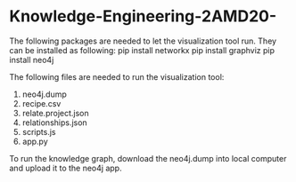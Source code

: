 # Knowledge-Engineering-2AMD20-

The following packages are needed to let the visualization tool run. They can be installed as following:
pip install networkx
pip install graphviz
pip install neo4j

The following files are needed to run the visualization tool:

1. neo4j.dump
2. recipe.csv
3. relate.project.json
4. relationships.json
5. scripts.js
6. app.py

To run the knowledge graph, download the neo4j.dump into local computer and upload it to the neo4j app.
